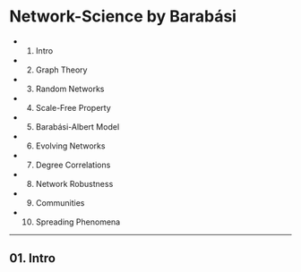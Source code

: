 # Network-Science by Barabási
 - 01. Intro
 - 02. Graph Theory
 - 03. Random Networks
 - 04. Scale-Free Property
 - 05. Barabási-Albert Model
 - 06. Evolving Networks
 - 07. Degree Correlations
 - 08. Network Robustness
 - 09. Communities
 - 10. Spreading Phenomena

---------------------------------------------------------------------------------------------------
## 01. Intro



























